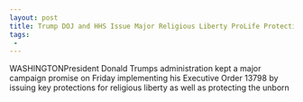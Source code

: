 ```yaml
---
layout: post
title: Trump DOJ and HHS Issue Major Religious Liberty ProLife Protections
tags:
 -
---
```

WASHINGTONPresident Donald Trumps administration kept a major campaign promise on Friday implementing his Executive Order 13798 by issuing key protections for religious liberty as well as protecting the unborn
